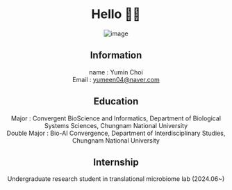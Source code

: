 <div align="center">

# Hello 👋🏻

![image](https://github.com/user-attachments/assets/c64bf1f3-ba1c-4898-84b9-a06b631ddd2c)

## Information
name : Yumin Choi <br>
Email : yumeen04@naver.com

## Education
Major : Convergent BioScience and Informatics, Department of Biological Systems Sciences, Chungnam National University <br>
Double Major : Bio-AI Convergence, Department of Interdisciplinary Studies, Chungnam National University

## Internship
Undergraduate research student in translational microbiome lab (2024.06~)

</div>
